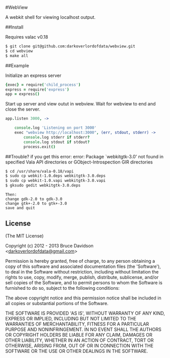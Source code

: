 #WebView


A webkit shell for viewing localhost output.

##Install

Requires valac v0.18

```bash
$ git clone git@github.com:darkoverlordofdata/webview.git
$ cd webview
$ make all
```




##Example

Initialize an express server


```coffeescript
{exec} = require('child_process')
express = require('express')
app = express()
```


Start up server and view outut in webview.
Wait for webview to end and close the server.

```coffeescript
app.listen 3000, ->

    console.log 'Listening on port 3000'
    exec "webview http://localhost:3000", (err, stdout, stderr) ->
        console.log stderr if stderr?
        console.log stdout if stdout?
        process.exit()
```

##Trouble?
if you get this error:
error: Package `webkitgtk-3.0' not found in specified Vala API directories or GObject-Introspection GIR directories

```bash
$ cd /usr/share/vala-0.18/vapi
$ sudo cp webkit-1.0.deps webkitgtk-3.0.deps
$ sudo cp webkit-1.0.vapi webkitgtk-3.0.vapi
$ gksudo gedit webkitgtk-3.0.deps
```
    Then:
    change gdk-2.0 to gdk-3.0
    change gtk+-2.0 to gtk+-3.0
    save and quit



## License

(The MIT License)

Copyright (c) 2012 - 2013 Bruce Davidson &lt;darkoverlordofdata@gmail.com&gt;

Permission is hereby granted, free of charge, to any person obtaining
a copy of this software and associated documentation files (the
'Software'), to deal in the Software without restriction, including
without limitation the rights to use, copy, modify, merge, publish,
distribute, sublicense, and/or sell copies of the Software, and to
permit persons to whom the Software is furnished to do so, subject to
the following conditions:

The above copyright notice and this permission notice shall be
included in all copies or substantial portions of the Software.

THE SOFTWARE IS PROVIDED 'AS IS', WITHOUT WARRANTY OF ANY KIND,
EXPRESS OR IMPLIED, INCLUDING BUT NOT LIMITED TO THE WARRANTIES OF
MERCHANTABILITY, FITNESS FOR A PARTICULAR PURPOSE AND NONINFRINGEMENT.
IN NO EVENT SHALL THE AUTHORS OR COPYRIGHT HOLDERS BE LIABLE FOR ANY
CLAIM, DAMAGES OR OTHER LIABILITY, WHETHER IN AN ACTION OF CONTRACT,
TORT OR OTHERWISE, ARISING FROM, OUT OF OR IN CONNECTION WITH THE
SOFTWARE OR THE USE OR OTHER DEALINGS IN THE SOFTWARE.
